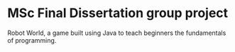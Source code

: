 # MSc Final Dissertation group project
Robot World, a game built using Java to teach beginners the fundamentals of programming.
